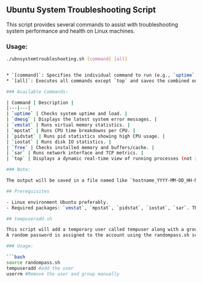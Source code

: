 ## Ubuntu System Troubleshooting Script

This script provides several commands to assist with troubleshooting system performance and health on Linux machines.

### Usage:

```bash
./ubnsystemtroubleshooting.sh [command] [all]


* `[command]`: Specifies the individual command to run (e.g., `uptime`, `dmesg`).
* `[all]`: Executes all commands except `top` and saves the combined output to a file.

### Available Commands:

| Command | Description |
|---|---|
| `uptime` | Checks system uptime and load. |
| `dmesg` | Displays the latest system error messages. |
| `vmstat` | Runs virtual memory statistics. |
| `mpstat` | Runs CPU time breakdowns per CPU. |
| `pidstat` | Runs pid statistics showing high CPU usage. |
| `iostat` | Runs disk IO statistics. |
| `free` | Checks installed memory and buffers/cache. |
| `sar` | Runs network interface and TCP metrics. |
| `top` | Displays a dynamic real-time view of running processes (not included in "all" output). |

### Note:

The output will be saved in a file named like `hostname_YYYY-MM-DD_HH-MM-SS_output.log` in the `/tmp` directory.

## Prerequisites

- Linux environment Ubuntu preferably. 
- Required packages: `vmstat`, `mpstat`, `pidstat`, `iostat`, `sar`. The script attempts to install `sysstat` if `sar` is missing.

## tempuseradd.sh

This script will add a temporary user called tempuser along with a group.  The user is set to be disabled after one day.
A random password is assigned to the account using the randompass.sh script.

### Usage:

```bash
source randompass.sh
tempuseradd #add the user
userrm #Remove the user and group manually

